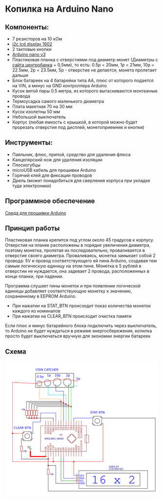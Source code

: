 # Копилка на Arduino Nano

## Компоненты:

* 7 резисторов на 10 кОм
* [i2c lcd display 1602](https://ru.aliexpress.com/item/Special-promotions-LCD-1602-module-Blue-screen-IIC-I2C-for-arduino-LCD1602-Adapter-plate/1967124495.html?spm=a2g0s.9042311.0.0.274233ed18iTd4)
* 2 тактовые кнопки
* [Arduino nano v3](https://ru.aliexpress.com/item/Freeshipping-Nano-3-0-controller-compatible-for-arduino-nano-CH340-USB-driver-NO-CABLE/32341832857.html?spm=a2g0v.search0104.3.1.66e69dfcOLb2tf&ws_ab_test=searchweb0_0,searchweb201602_1_10846_10152_10065_10151_10344_10068_10342_10343_10340_10059_10341_10696_100031_10084_10083_10103_10618_10624_10307_10623_10622_10301_10621_10620-10620,searchweb201603_1,ppcSwitch_5&algo_expid=b261f269-185d-4fbb-8b09-db0edae95745-0&algo_pvid=b261f269-185d-4fbb-8b09-db0edae95745&priceBeautifyAB=0)
* Пластиковая планка с отверстиями под диаметр монет (Диаметры с [сайта центробанка](https://www.cbr.ru/Bank-notes_coins/coins/) + 0,5мм), то есть: 0.5р = 20мм, 1р = 21мм, 10р = 22.5мм, 2р = 23.5мм, 5р - отверстие не делается, монета пролетает дальше
* Блок батареек на 4 батарейки типа АА, плюс от которого подается на VIN, а минус на GND контроллера Arduino
* Кусок витой пары 0.5 метра, из которого вытаскиваются монтажные провода
* Термоусадка самого маленького диаметра
* Плата макетная 70 на 30 мм
* Кусок изолетны 50 мм
* Небольшой выключатель
* Корпус (любая емкость с крышкой, в которой можно будет прорезать отверстия под дисплей, монетоприемник и кнопки)

## Инструменты:

* Паяльник, флюс, припой, средство для удаления флюса
* Канцелярский нож для удаления изоляции
* Плоскогубцы
* microUSB кабель для прошивки Arduino
* Горячий клей для фиксации проводов
* Дрель (может понадобиться для сверления корпуса при укладке туда электроники)

## Программное обеспечение
[Среда для прошивки Arduino](https://www.arduino.cc/en/main/software)

## Принцип работы

Пластиковая планка крепится под углом около 45 градусов к корпусу. Отверстия на планке расположены в порядке увеличения диаметра, поэтому монетка, пролетая их последовательно, проваливается в отверстие своего диаметра. Проваливаясь, монетка замыкает собой 2 провода: 5V и провод соответствующего ей пина Arduino, создавая тем самым логическую единицу на этом пине. Монетка в 5 рублей в отверстии не нуждается, она задевает 2 провода, расположенных в конце планки, при падении.

Программа слушает пины монеток и при появлении логической единицы добавляет соответствующую монетку к значению, сохраненному в EEPROM Arduino.

* При нажатии на STAT_BTN происходит показ количества монеток каждого из номиналов
* При нажатии на CLEAR_BTN происходит очистка памяти

Если плюс и минус батарейного блока подключить через выключатель, то Arduino не будет нуждаться в режиме энергосбережения, копилка просто будет выключаться вручную для экономии энергии батареек

## Схема

![Схема копилки](MoneyBox.png)